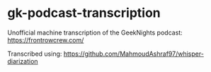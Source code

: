 # gk-podcast-transcription
Unofficial machine transcription of the GeekNights podcast: https://frontrowcrew.com/

Transcribed using: https://github.com/MahmoudAshraf97/whisper-diarization
